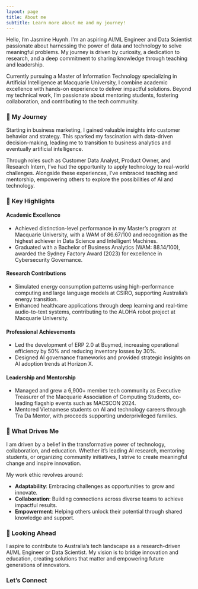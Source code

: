 ```yaml
---
layout: page
title: About me
subtitle: Learn more about me and my journey!
---
```


Hello, I’m Jasmine Huynh. I’m an aspiring AI/ML Engineer and Data Scientist passionate about harnessing the power of data and technology to solve meaningful problems. My journey is driven by curiosity, a dedication to research, and a deep commitment to sharing knowledge through teaching and leadership.  

Currently pursuing a Master of Information Technology specializing in Artificial Intelligence at Macquarie University, I combine academic excellence with hands-on experience to deliver impactful solutions. Beyond my technical work, I’m passionate about mentoring students, fostering collaboration, and contributing to the tech community.


### 🚀 My Journey  

Starting in business marketing, I gained valuable insights into customer behavior and strategy. This sparked my fascination with data-driven decision-making, leading me to transition to business analytics and eventually artificial intelligence.  

Through roles such as Customer Data Analyst, Product Owner, and Research Intern, I’ve had the opportunity to apply technology to real-world challenges. Alongside these experiences, I’ve embraced teaching and mentorship, empowering others to explore the possibilities of AI and technology.


### 🌟 Key Highlights  

#### Academic Excellence  
- Achieved distinction-level performance in my Master’s program at Macquarie University, with a WAM of 86.67/100 and recognition as the highest achiever in Data Science and Intelligent Machines.  
- Graduated with a Bachelor of Business Analytics (WAM: 88.14/100), awarded the Sydney Factory Award (2023) for excellence in Cybersecurity Governance.  

#### Research Contributions  
- Simulated energy consumption patterns using high-performance computing and large language models at CSIRO, supporting Australia’s energy transition.  
- Enhanced healthcare applications through deep learning and real-time audio-to-text systems, contributing to the ALOHA robot project at Macquarie University.  

#### Professional Achievements  
- Led the development of ERP 2.0 at Buymed, increasing operational efficiency by 50% and reducing inventory losses by 30%.  
- Designed AI governance frameworks and provided strategic insights on AI adoption trends at Horizon X.  

#### Leadership and Mentorship  
- Managed and grew a 6,900+ member tech community as Executive Treasurer of the Macquarie Association of Computing Students, co-leading flagship events such as MACSCON 2024.  
- Mentored Vietnamese students on AI and technology careers through Tra Da Mentor, with proceeds supporting underprivileged families.  


### 🌱 What Drives Me  

I am driven by a belief in the transformative power of technology, collaboration, and education. Whether it’s leading AI research, mentoring students, or organizing community initiatives, I strive to create meaningful change and inspire innovation.  

My work ethic revolves around:  
- **Adaptability**: Embracing challenges as opportunities to grow and innovate.  
- **Collaboration**: Building connections across diverse teams to achieve impactful results.  
- **Empowerment**: Helping others unlock their potential through shared knowledge and support.


### 🎯 Looking Ahead  

I aspire to contribute to Australia’s tech landscape as a research-driven AI/ML Engineer or Data Scientist. My vision is to bridge innovation and education, creating solutions that matter and empowering future generations of innovators.  

### Let’s Connect  
  
